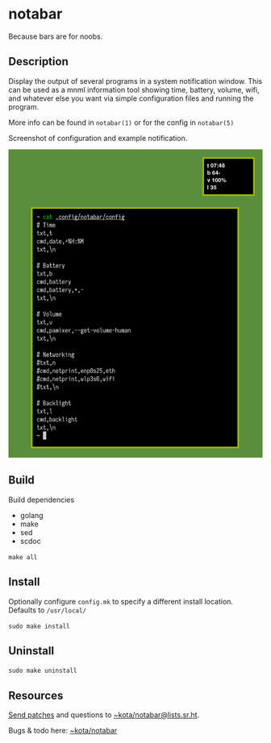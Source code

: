 # notabar

Because bars are for noobs.

## Description

Display the output of several programs in a system notification window. This
can be used as a mnml information tool showing time, battery, volume, wifi, and
whatever else you want via simple configuration files and running the program.

More info can be found in `notabar(1)` or for the config in `notabar(5)`

Screenshot of configuration and example notification.

![1](img.png)

## Build

Build dependencies  

 * golang
 * make
 * sed
 * scdoc

`make all`

## Install

Optionally configure `config.mk` to specify a different install location.  
Defaults to `/usr/local/`

`sudo make install`

## Uninstall

`sudo make uninstall`

## Resources

[Send patches](https://git-send-email.io) and questions to
[~kota/notabar@lists.sr.ht](https://lists.sr.ht/~kota/notabar).

Bugs & todo here: [~kota/notabar](https://todo.sr.ht/~kota/notabar)
